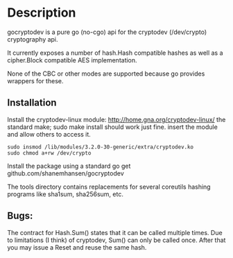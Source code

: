 # Description
gocryptodev is a pure go (no-cgo) api for
the cryptodev (/dev/crypto) cryptography api.

It currently exposes a number of hash.Hash compatible
hashes as well as a cipher.Block compatible AES implementation.

None of the CBC or other modes are supported because go provides
wrappers for these.

## Installation

Install the cryptodev-linux module: http://home.gna.org/cryptodev-linux/
the standard make; sudo make install should work just fine.
insert the module and allow others to access it.

    sudo insmod /lib/modules/3.2.0-30-generic/extra/cryptodev.ko
    sudo chmod a+rw /dev/crypto

Install the package using a standard go get github.com/shanemhansen/gocryptodev

The tools directory contains replacements for several coreutils hashing programs
like sha1sum, sha256sum, etc.
    
## Bugs:

The contract for Hash.Sum() states that it can be
called multiple times. Due to limitations (I think)
of cryptodev, Sum() can only be called once. After that
you may issue a Reset and reuse the same hash.
